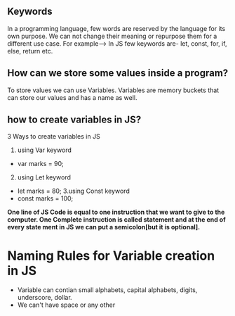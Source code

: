 ## Keywords
In a programming language, few words are reserved by the language for its own purpose. We can not change their meaning or repurpose them for a different use case.
For example--> In JS few keywords are- let, const, for, if, else, return etc.

## How can we store some values inside a program?
To store values we can use Variables. Variables are memory buckets that can store our values and has a name as well.

## how to create variables in JS?
3 Ways to create variables in JS
1. using Var keyword 
- var marks = 90;
2. using Let keyword
- let marks = 80;
3.using Const keyword
- const marks = 100;

**One line of JS Code is equal to one instruction that we want to give to the computer. One Complete instruction is called statement and at the end of every state ment in JS we can put a semicolon[but it is optional].**

# Naming Rules for Variable creation in JS

- Variable can contian small alphabets, capital alphabets, digits, underscore, dollar.
- We can't have space or any other





